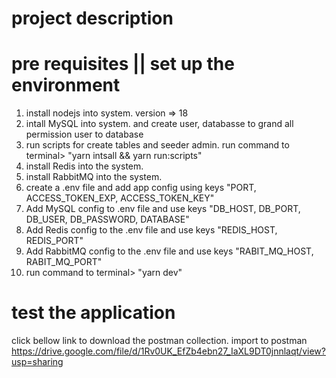 # project description




# pre requisites || set up the environment

1. install nodejs into system. version => 18
2. intall MySQL into system. and create user, databasse to grand all permission user to database
3. run scripts for create tables and seeder admin. run command to terminal> "yarn intsall && yarn run:scripts"
4. install Redis into the system.
5. install RabbitMQ into the system.
6. create a .env file and add app config using keys "PORT, ACCESS_TOKEN_EXP, ACCESS_TOKEN_KEY"
7. Add MySQL config to .env file and use keys "DB_HOST, DB_PORT, DB_USER, DB_PASSWORD, DATABASE"
8. Add Redis config to the .env file and use keys "REDIS_HOST, REDIS_PORT"
9. Add RabbitMQ config to the .env file and use keys "RABIT_MQ_HOST, RABIT_MQ_PORT"
10. run command to terminal> "yarn dev"

# test the application

click bellow link to download the postman collection. import to postman
https://drive.google.com/file/d/1Rv0UK_EfZb4ebn27_IaXL9DT0jnnlaqt/view?usp=sharing
